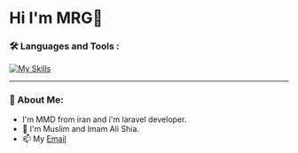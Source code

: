 # Hi I'm MRG:wave:
### :hammer_and_wrench: Languages and Tools :

[![My Skills](https://skillicons.dev/icons?i=html,css,bootstrap,js,nodejs,php,laravel,mysql,mongodb&theme=dark)](https://skillicons.dev)

---

### :whale: About Me:
- I'm MMD from iran and i'm laravel developer.
- :dart: I'm Muslim and Imam Ali Shia.
- :mailbox: My [Email](MrRmZa051@gmail.com)
